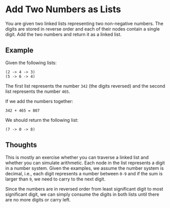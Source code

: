 # Add Two Numbers as Lists

You are given two linked lists representing two non-negative numbers.
The digits are stored in reverse order and each of their nodes contain
a single digit. Add the two numbers and return it as a linked list.

## Example

Given the following lists:

```
(2 -> 4 -> 3)
(5 -> 6 -> 4)
```

The first list represents the number `342` (the digits reversed) and the
second list represents the number `465`.

If we add the numbers together:

```
342 + 465 = 807
```

We should return the following list:

```
(7 -> 0 -> 8)
```

## Thoughts

This is mostly an exercise whether you can traverse a linked list and whether
you can simulate arithmetic.  Each node in the list represents a digit in a
number system.  Given the examples, we assume the number system is decimal,
i.e., each digit represents a number between `0-9` and if the sum is larger
than `9`, we need to carry to the next digit.

Since the numbers are in reversed order from least significant digit to
most significant digit, we can simply consume the digits in both lists until
there are no more digits or carry left.
